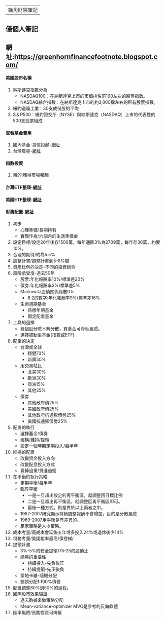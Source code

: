 <table>
    <tr>
        <td>綠角財經筆記</td>
    </tr>
</table>

## 僅個人筆記
## 網址:https://greenhornfinancefootnote.blogspot.com/
#### 美國股市名稱
1. 納斯達克指數分為
   + NASDAQ100：在納斯達克上市的市值排名前100左右的股票指數。
   + NASDAQ綜合指數：在納斯達克上市的約3,000檔左右的所有股票指數。
2. 紐約道瓊工業：30支成份股的平均
3. S＆P500：紐約證交所（NYSE）與納斯達克（NASDAQ）上市的代表性的500支股票組成

#### 查看基金費用
1. 國內基金-投信投顧-[網址](https://www.sitca.org.tw/ROC/Industry/IN2002.aspx?PGMID=IN0202)
2. 台灣晨星-[網址](https://www.morningstar.com/etfs/arcx/vti/quote)

#### 指數投資
1. 目的:獲得市場報酬

#### 台灣ETF整理-[網址](https://greenhornfinancefootnote.blogspot.com/2016/07/etflist-of-etfs-in-taiwan.html)

#### 美國ETF整理-[網址](https://greenhornfinancefootnote.blogspot.com/2009/09/blog-post_18.html)

#### 財務配置-[網址](https://greenhornfinancefootnote.blogspot.com/2008/07/asset-allocation-in-essence.html)
1. 初步
   + 心理準備/長期持有
   + 實際作為/六個月的生活準備金
2. 設定目標/設定20年後存1500萬，每年通膨3%為2709萬，每年存30萬，約要10%。
3. 合理的期待/約為5.5%
4. 調整計畫/調整計畫到5-8%間
5. 資產比例的決定-不同的投資組合
6. 風險承受度-過去50年
   + 股票:年化報酬率10%/標準差20%
   + 債劵:年化報酬率2%/標準差5%
   + Markowitz股債關係係數0.5
     + 8:2的數字:年化報酬率9%/標準差16%
   + 生命週期基金
     + 目標年期基金
     + 固定配置基金
7. 工具的選擇
   + 買個股分險不夠分散，買基金可降低風險。
   + 選擇被動型基金(指數或ETF)
8. 配重的決定
   + 台灣或全球
     + 穩健70%
     + 新興30%
   + 用交易站比
     + 北美30%
     + 歐洲30%
     + 亞洲15%
     + 其他25%
   + 債劵
     + 其他政府債25%
     + 美國政府債25%
     + 其他政府抗通膨債劵25%
     + 美國抗通膨債劵25%
9.  配置的執行
    + 選擇基金/債劵
    + 建構/維持/提領
    + 設定一個時期定期投入/每半年
10. 維持的配置
    + 改變資金投入方向
    + 改變配息投入方式
    + 賣掉過重/買進過輕
11. 在平衡的執行策略
    + 定期平衡/每半年
    + 臨界平衡
      + 一是一旦超出設定的再平衡區，就調整回目標比例
      + 二是一旦超出再平衡區，就調整回再平衡區即可。
      + 最後一種方式，則是界於以上兩者之中。
    + 1987-2007研究顯示持續調整報酬不會增加，目的是分散風險
    + 1969-2007用平衡是有差異的。
    + 贏家策略是人少策略。
12. 成本考量/高成本會延後五年或多投入24%或退休後少14%
13. 稅務考量/美國稅率最高/債卷梯/
14. 提領計畫
    + 3%-5%的安全提領/75-25的股債比
    + 順序的重要性
      + 持續投入-先負後正
      + 持續提領-先正後負
    + 蒙地卡羅-隨機分配
    + 錯誤分配1:100%債卷
15. 配置調整80%到50%的過程。
16. 國際股市效果驗證
    + 過去數據來做策略分配
    + Mean-variance-optimizer MVO是參考的反向軟體
17. 匯率風險/長期投資可降低

